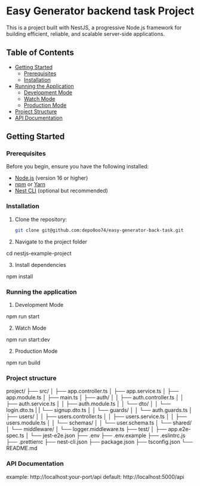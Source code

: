 # Easy Generator backend task Project

This is a project built with NestJS, a progressive Node.js framework for building efficient, reliable, and scalable server-side applications.

## Table of Contents

- [Getting Started](#getting-started)
  - [Prerequisites](#prerequisites)
  - [Installation](#installation)
- [Running the Application](#running-the-application)
  - [Development Mode](#development-mode)
  - [Watch Mode](#watch-mode)
  - [Production Mode](#production-mode)
- [Project Structure](#project-structure)
- [API Documentation](#api-documentation)

## Getting Started

### Prerequisites

Before you begin, ensure you have the following installed:

- [Node.js](https://nodejs.org/) (version 16 or higher)
- [npm](https://www.npmjs.com/) or [Yarn](https://yarnpkg.com/)
- [Nest CLI](https://docs.nestjs.com/cli/overview) (optional but recommended)

### Installation

1. Clone the repository:

   ```bash
   git clone git@github.com:depo0oo74/easy-generator-back-task.git

2. Navigate to the project folder

  cd nestjs-example-project

3. Install dependencies

  npm install



### Running the application

1. Development Mode

  npm run start

2. Watch Mode

  npm run start:dev

2. Production Mode

  npm run build

### Project structure
project/
├── src/
│   ├── app.controller.ts
│   ├── app.service.ts
│   ├── app.module.ts
│   ├── main.ts
│   ├── auth/
│   │   ├── auth.controller.ts
│   │   ├── auth.service.ts
│   │   ├── auth.module.ts
│   │   └── dto/
│   │         └── login.dto.ts
|   |         └── signup.dto.ts
│   │   └── guards/
│   │         └── auth.guards.ts
│   ├── users/
│   │   ├── users.controller.ts
│   │   ├── users.service.ts
│   │   ├── users.module.ts
│   │   └── schemas/
│   │         └── user.schema.ts
│   └── shared/
│       └── middleware/
│           └── logger.middleware.ts
├── test/
│   ├── app.e2e-spec.ts
│   └── jest-e2e.json
├── .env
├── .env.example
├── .eslintrc.js
├── .prettierrc
├── nest-cli.json
├── package.json
├── tsconfig.json
└── README.md

### API Documentation

example: http://localhost:your-port/api
default: http://localhost:5000/api
